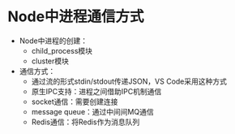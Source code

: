 # Node中进程通信方式

* Node中进程的创建：
  * child_process模块
  * cluster模块
* 通信方式：
  * 通过流的形式stdin/stdout传递JSON，VS Code采用这种方式
  * 原生IPC支持：进程之间借助IPC机制通信
  * socket通信：需要创建连接
  * message queue：通过中间间MQ通信
  * Redis通信：将Redis作为消息队列